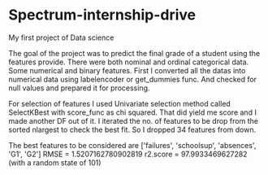 # Spectrum-internship-drive
My first project of Data science

The goal of the project was to predict the final grade of a student using the features provide. 
There were both nominal and ordinal categorical data. Some numerical and binary features.
First I converted all the datas into numerical data using labelencoder or get_dummies func. And checked for null values and prepared it for processing.

For selection of features I used Univariate selection method called SelectKBest with score_func as chi squared. That did yield me score and I made another DF out of it.
I iterated the no. of features to be drop from the sorted nlargest to check the best fit. So I dropped 34 features from down.

The best features to be considered are ['failures', 'schoolsup', 'absences', 'G1', 'G2']
RMSE =  1.5207162780902819
r2.score =  97.9933469627282 (with a random state of 101)

